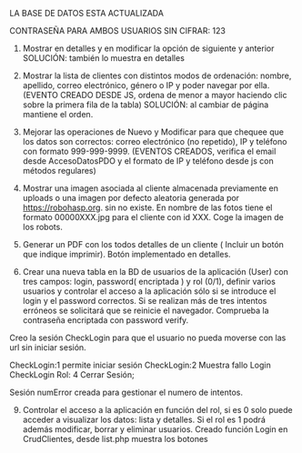 LA BASE DE DATOS ESTA ACTUALIZADA

CONTRASEÑA PARA AMBOS USUARIOS SIN CIFRAR: 123

1.	Mostrar en detalles y en modificar la opción de siguiente y anterior 
SOLUCIÓN: también lo muestra en detalles

2.	Mostrar la lista de clientes con distintos modos de ordenación: nombre, apellido, correo electrónico, género o IP y poder navegar por ella. 
(EVENTO CREADO DESDE JS, ordena de menor a mayor haciendo clic sobre la primera fila de la tabla)
SOLUCIÓN: al cambiar de página mantiene el orden.

3.	Mejorar las operaciones de Nuevo y Modificar para que chequee que los datos son correctos:  correo electrónico (no repetido), IP y  teléfono con formato 999-999-9999.
(EVENTOS CREADOS, verifica el email desde AccesoDatosPDO y el formato de IP y teléfono desde js con métodos regulares)

4.	Mostrar una imagen asociada al cliente almacenada previamente en uploads o una imagen por defecto aleatoria generada por https://robohasp.org.  sin no existe. En nombre de las fotos tiene el formato 00000XXX.jpg para el cliente con id XXX.
   Coge la imagen de los robots.

7.	Generar un PDF con los todos detalles de un cliente ( Incluir un botón que indique imprimir).
   Botón implementado en detalles.

8.	Crear una nueva tabla en la BD de usuarios de la aplicación (User)  con tres campos: login, password( encriptada )  y rol (0/1), definir varios usuarios y controlar el acceso a la aplicación sólo si se introduce el login y el password correctos. Si se realizan más de tres intentos erróneos se solicitará que se reinicie el navegador.
Comprueba la contraseña encriptada con password verify.

Creo la sesión CheckLogin para que el usuario no pueda moverse con las url sin iniciar sesión.

CheckLogin:1 permite iniciar sesión
CheckLogin:2 Muestra fallo Login
CheckLogin Rol: 4 Cerrar Sesión;

Sesión numError creada para gestionar el numero de intentos.

9.	Controlar el acceso a la aplicación en función del rol, si es 0 solo puede acceder a visualizar los datos: lista y detalles. Si el rol es 1 podrá además modificar, borrar y eliminar usuarios.
Creado función Login en CrudClientes, desde list.php muestra los botones
